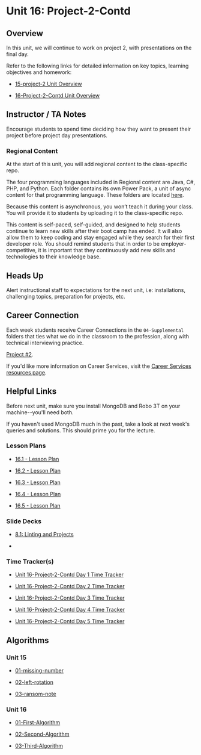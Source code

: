 # Unit 16: Project-2-Contd

## Overview

In this unit, we will continue to work on project 2, with presentations on the final day.

Refer to the following links for detailed information on key topics, learning objectives and homework:

  * [15-project-2 Unit Overview](../../../01-Class-Content/15-project-2/README.md)

  * [16-Project-2-Contd Unit Overview](../../../01-Class-Content/16-Project-2-Contd/README.md)

## Instructor / TA Notes

Encourage students to spend time deciding how they want to present their project before project day presentations.

### Regional Content

At the start of this unit, you will add regional content to the class-specific repo.

The four programming languages included in Regional content are Java, C#, PHP, and Python. Each folder contains its own Power Pack, a unit of async content for that programming language. These folders are located [here](../../../01-Class-Content/25-Power-Packs/).

Because this content is asynchronous, you won’t teach it during your class. You will provide it to students by uploading it to the class-specific repo.

This content is self-paced, self-guided, and designed to help students continue to learn new skills after their boot camp has ended. It will also allow them to keep coding and stay engaged while they search for their first developer role. You should remind students that in order to be employer-competitive, it is important that they continuously add new skills and technologies to their knowledge base.

## Heads Up

Alert instructional staff to expectations for the next unit, i.e: installations, challenging topics, preparation for projects, etc.

## Career Connection
Each week students receive Career Connections in the `04-Supplemental` folders that ties what we do in the classroom to the profession, along with technical interviewing practice.

[Project #2](../../../01-Class-Content/16-Project-2-Contd/04-Supplemental/CAREER-CONNECTION.md).

If you'd like more information on Career Services, visit the [Career Services resources page](http://bit.ly/CodingCS).


## Helpful Links


Before next unit, make sure you install MongoDB and Robo 3T on your machine--you'll need both.

If you haven't used MongoDB much in the past, take a look at next week's queries and solutions. This should prime you for the lecture.

### Lesson Plans

  * [16.1 - Lesson Plan](01-Day/16.1-Day-LessonPlan.md)

  * [16.2 - Lesson Plan](02-Day/16.2-Day-LessonPlan.md)

  * [16.3 - Lesson Plan](03-Day/16.3-Day-LessonPlan.md)

  * [16.4 - Lesson Plan](04-Day/16.4-Day-LessonPlan.md)

  * [16.5 - Lesson Plan](05-Day/16.5-Day-LessonPlan.md)

### Slide Decks

  * [8.1: Linting and Projects](https://docs.google.com/presentation/d/1DldswLqfUbnvidzyMLhmZUwYpwy_CXI0WPx5pMUuDZo/edit?usp=sharing)

  * 

### Time Tracker(s)

  * [Unit 16-Project-2-Contd Day 1 Time Tracker](https://docs.google.com/spreadsheets/d/15_tbyjsZEsAfdRjuvn2_TfqxUsxGjrgHlIl1gG11nvw/edit?usp=sharing)

  * [Unit 16-Project-2-Contd Day 2 Time Tracker](https://docs.google.com/spreadsheets/d/10bkhLFnfAzql5EZU9U829vKHlzwlH6Tm4TqCgKeXE9g/edit?usp=sharing)

  * [Unit 16-Project-2-Contd Day 3 Time Tracker](https://docs.google.com/spreadsheets/d/1jaYLVZa1UHRruf39qKgflhku8fe7plbTN01IbTsmVaI/edit?usp=sharing)

  * [Unit 16-Project-2-Contd Day 4 Time Tracker](https://docs.google.com/spreadsheets/d/1XqG8uuuz3CEuaqAd0SvZJOBq0ZkL5BnGQ4WrF9z2fV8/edit?usp=sharing)

  * [Unit 16-Project-2-Contd Day 5 Time Tracker](https://docs.google.com/spreadsheets/d/1NiDV0PhfOYpniX4pZBHSIK_FFS_QkZdyrYkua-His1s/edit?usp=sharing)

## Algorithms

### Unit 15

  * [01-missing-number](../../../01-Class-Content/16-Project-2-Contd/03-Algorithms/01-missing-number)

  * [02-left-rotation](../../../01-Class-Content/16-Project-2-Contd/03-Algorithms/02-left-rotation)

  * [03-ransom-note](../../../01-Class-Content/16-Project-2-Contd/03-Algorithms/03-ransom-note)

### Unit 16

  * [01-First-Algorithm](../../../01-Class-Content/16-Project-2-Contd/03-Algorithms/01-First-Algorithm)

  * [02-Second-Algorithm](../../../01-Class-Content/16-Project-2-Contd/03-Algorithms/02-Second-Algorithm)

  * [03-Third-Algorithm](../../../01-Class-Content/16-Project-2-Contd/03-Algorithms/03-Third-Algorithm)
